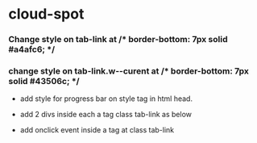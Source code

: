# cloud-spot
### Change style on tab-link at /* border-bottom: 7px solid #a4afc6; */
### change style on tab-link.w--curent at /* border-bottom: 7px solid #43506c; */

- add style for progress bar on style tag in html head.

- add 2 divs inside each a tag class tab-link as below 
            <div id="myProgress">
                  <div class="mybar" id="myBar"></div>
            </div> 
- add onclick event inside a tag at class tab-link